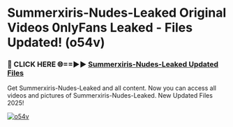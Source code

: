 # Summerxiris-Nudes-Leaked Original Videos 0nlyFans Leaked - Files Updated! (o54v)

<h3>🔴 CLICK HERE 🌐==►► <a href="https://tinyurl.com/4mcuefdz" rel="nofollow">Summerxiris-Nudes-Leaked Updated Files</a></h3>

Get Summerxiris-Nudes-Leaked and all content. Now you can access all videos and pictures of Summerxiris-Nudes-Leaked. New Updated Files 2025!

[![o54v](https://i.imgur.com/StAQSOY.gif)](https://tinyurl.com/4mcuefdz)
